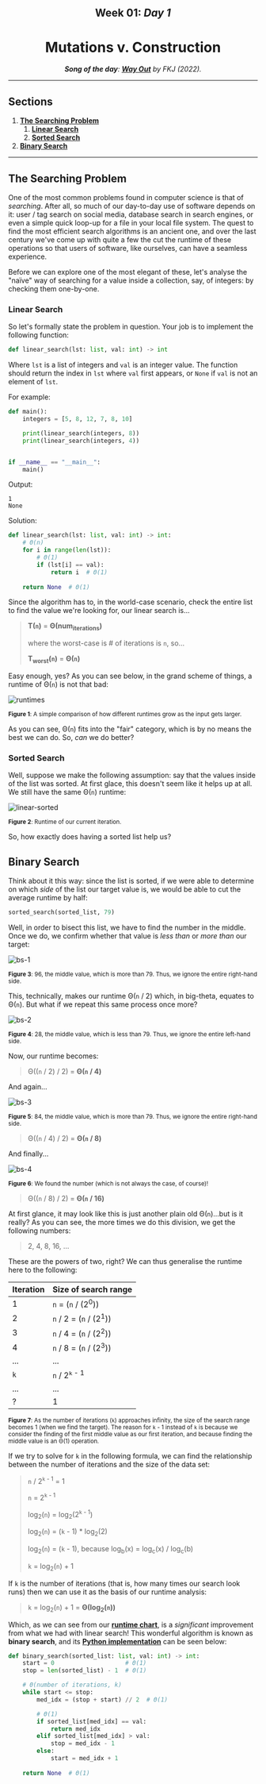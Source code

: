 <h2 align=center>Week 01: <em>Day 1</em></h2>

<h1 align=center>Mutations v. Construction</h1>

<p align=center><strong><em>Song of the day</strong>: <a href="https://youtu.be/IF2t2CeDhGg?si=mdggY3cwKEYKRcHG"><strong><u>Way Out</u></strong></a> by FKJ (2022).</em></p>

---

## Sections

1. [**The Searching Problem**](#1)
    1. [**Linear Search**](#1-1)
    2. [**Sorted Search**](#1-2)
2. [**Binary Search**](#2)

---

<a id="1"></a>

## The Searching Problem

One of the most common problems found in computer science is that of _searching_. After all, so much of our day-to-day use of software depends on it: user / tag search on social media, database search in search engines, or even a simple quick loop-up for a file in your local file system. The quest to find the most efficient search algorithms is an ancient one, and over the last century we've come up with quite a few the cut the runtime of these operations so that users of software, like ourselves, can have a seamless experience.

Before we can explore one of the most elegant of these, let's analyse the "naïve" way of searching for a value inside a collection, say, of integers: by checking them one-by-one.

<a id="1-1"></a>

### Linear Search

So let's formally state the problem in question. Your job is to implement the following function:

```python
def linear_search(lst: list, val: int) -> int
```

Where `lst` is a list of integers and `val` is an integer value. The function should return the index in `lst` where `val` first appears, or `None` if `val` is not an element of `lst`.

For example:

```python
def main():
    integers = [5, 8, 12, 7, 8, 10]

    print(linear_search(integers, 8))
    print(linear_search(integers, 4))


if __name__ == "__main__":
    main()
```

Output:

```
1
None
```

Solution:

```python
def linear_search(lst: list, val: int) -> int:
    # Θ(n)
    for i in range(len(lst)):
        # Θ(1)
        if (lst[i] == val):
            return i  # Θ(1)
    
    return None  # Θ(1)
```

Since the algorithm has to, in the world-case scenario, check the entire list to find the value we're looking for, our linear search is...

> **T(`n`)** = **Θ(num<sub>iterations</sub>)**
>
> where the worst-case is # of iterations is `n`, so...
>
> **T<sub>worst</sub>(`n`)** = **Θ(`n`)**

Easy enough, yes? As you can see below, in the grand scheme of things, a runtime of Θ(`n`) is not that bad:

<a id="run"></a>

![runtimes](assets/runtimes.jpg)

<sub>**Figure 1**: A simple comparison of how different runtimes grow as the input gets larger.</sub>

As you can see, Θ(`n`) fits into the "fair" category, which is by no means the best we can do. So, _can_ we do better?

<a id="1-2"></a>

### Sorted Search

Well, suppose we make the following assumption: say that the values inside of the list was sorted. At first glace, this doesn't seem like it helps up at all. We still have the same Θ(`n`) runtime:

![linear-sorted](assets/linear-sorted.gif)

<sub>**Figure 2**: Runtime of our current iteration.</sub>

So, how exactly does having a sorted list help us?

<a id="2"></a>

## Binary Search

Think about it this way: since the list is sorted, if we were able to determine on which _side_ of the list our target value is, we would be able to cut the average runtime by half:

```python
sorted_search(sorted_list, 79)
```

Well, in order to bisect this list, we have to find the number in the middle. Once we do, we confirm whether that value is _less than_ or _more than_ our target:

![bs-1](assets/bs-1.png)

<sub>**Figure 3**: 96, the middle value, which is more than 79. Thus, we ignore the entire right-hand side.</sub>

This, technically, makes our runtime Θ(`n` / 2) which, in big-theta, equates to Θ(`n`). But what if we repeat this same process once more?

![bs-2](assets/bs-2.png)

<sub>**Figure 4**: 28, the middle value, which is less than 79. Thus, we ignore the entire left-hand side.</sub>

Now, our runtime becomes:

> Θ((`n` / 2) / 2) = **Θ(`n` / 4)**

And again...

![bs-3](assets/bs-3.png)

<sub>**Figure 5**: 84, the middle value, which is more than 79. Thus, we ignore the entire right-hand side.</sub>

> Θ((`n` / 4) / 2) = **Θ(`n` / 8)**

And finally...

![bs-4](assets/bs-4.png)

<sub>**Figure 6**: We found the number (which is not always the case, of course)!</sub>

> Θ((`n` / 8) / 2) = **Θ(`n` / 16)**

At first glance, it may look like this is just another plain old Θ(`n`)...but is it really? As you can see, the more times we do this division, we get the following numbers:

> 2, 4, 8, 16, ...

These are the powers of two, right? We can thus generalise the runtime here to the following:

| Iteration | Size of search range            |
|-----------|---------------------------------|
| 1       | `n` = (`n` / (2<sup>0</sup>))     |
| 2       | `n` / 2 = (`n` / (2<sup>1</sup>)) |
| 3       | `n` / 4 = (`n` / (2<sup>2</sup>)) |
| 4       | `n` / 8 = (`n` / (2<sup>3</sup>)) |
| ...     | ...                               |
| `k`     | `n` / 2<sup>`k` - 1</sup>         |
| ...     | ...                               |
| ?       | 1                                 |

<sub>**Figure 7**: As the number of iterations (`k`) approaches infinity, the size of the search range becomes 1 (when we find the target). The reason for `k` - 1 instead of `k` is because we consider the finding of the first middle value as our first iteration, and because finding the middle value is an Θ(1) operation.</sub>

If we try to solve for `k` in the following formula, we can find the relationship between the number of iterations and the size of the data set:

> `n` / 2<sup>`k` - 1</sup> = 1
>
> `n` = 2<sup>`k` - 1</sup>
>
> log<sub>2</sub>(`n`) = log<sub>2</sub>(2<sup>`k` - 1</sup>)
>
> log<sub>2</sub>(`n`) = (`k` - 1) * log<sub>2</sub>(2)
>
> log<sub>2</sub>(`n`) = (`k` - 1), because log<sub>b</sub>(x) = log<sub>c</sub>(x) / log<sub>c</sub>(b)
>
> `k` = log<sub>2</sub>(`n`) + 1

If `k` is the number of iterations (that is, how many times our search look runs) then we can use it as the basis of our runtime analysis:

> `k` = log<sub>2</sub>(`n`) + 1 = **Θ(log<sub>2</sub>(`n`))**

Which, as we can see from our [**runtime chart**](#run), is a _significant_ improvement from what we had with linear search! This wonderful algorithm is known as **binary search**, and its [**Python implementation**](code/binary_search.py) can be seen below:

```python
def binary_search(sorted_list: list, val: int) -> int:
    start = 0                    # Θ(1)
    stop = len(sorted_list) - 1  # Θ(1)

    # Θ(number of iterations, k)
    while start <= stop:
        med_idx = (stop + start) // 2  # Θ(1)

        # Θ(1)
        if sorted_list[med_idx] == val:
            return med_idx
        elif sorted_list[med_idx] > val:
            stop = med_idx - 1
        else:
            start = med_idx + 1
        
    return None  # Θ(1)
```